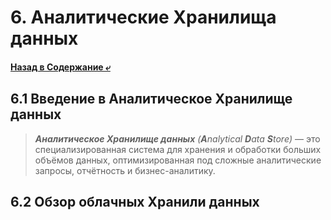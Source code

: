 # 6. Аналитические Хранилища данных

#### [Назад в Содержание ⤶](/README.md)

## 6.1 Введение в Аналитическое Хранилище данных

> _**Аналитическое Хранилище данных** (**A**nalytical **D**ata **S**tore)_ — это специализированная система для хранения 
> и обработки больших объёмов данных, оптимизированная под сложные аналитические запросы, отчётность и бизнес-аналитику.

## 6.2 Обзор облачных Хранили данных